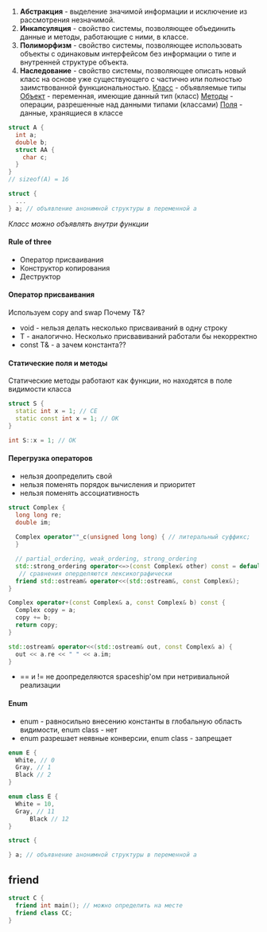 1. **Абстракция** -  выделение значимой информации и исключение из рассмотрения незначимой.
2. **Инкапсуляция** - свойство системы, позволяющее объединить данные и методы, работающие с ними, в классе.
3. **Полиморфизм** - свойство системы, позволяющее использовать объекты с одинаковым интерфейсом без информации о типе и внутренней структуре объекта.
4. **Наследование** - свойство системы, позволяющее описать новый класс на основе уже существующего с частично или полностью заимствованной функциональностью.
<u>Класс</u> - объявляемые типы
<u>Объект</u> - переменная, имеющие данный тип (класс)
<u>Методы</u> - операции, разрешенные над данными типами (классами)
<u>Поля</u> - данные, хранящиеся в классе
```c++
struct A {
  int a;
  double b;
  struct AA {
    char c;
  }
}
// sizeof(A) = 16
```

```c++
struct {
  ...
} a; // объявление анонимной структуры в переменной a
```
*Класс можно объявлять внутри функции*
#### Rule of three
- Оператор присваивания
- Конструктор копирования
- Деструктор
#### Оператор присваивания
Используем copy and swap
Почему T&?
- void - нельзя делать несколько присваиваний в одну строку
- T - аналогично. Несколько присвавиваний работали бы некорректно 
- const T& - а зачем константа??
#### Статические поля и методы
Статические методы работают как функции, но находятся в поле видимости класса
```c++
struct S {
  static int x = 1; // CE
  static const int x = 1; // OK
}

int S::x = 1; // OK
```
#### Перегрузка операторов
- нельзя доопределить свой
- нельзя поменять порядок вычисления и приоритет
- нельзя поменять ассоциативность
```c++
struct Complex {
  long long re;
  double im;
  
  Complex operator""_c(unsigned long long) { // литеральный суффикс;
  }

  // partial_ordering, weak_ordering, strong_ordering
  std::strong_ordering operator<=>(const Complex& other) const = default;
   // сравнения оперделяются лексикографически
  friend std::ostream& operator<<(std::ostream&, const Complex&);
}

Complex operator+(const Complex& a, const Complex& b) const {
  Complex copy = a;
  copy += b;
  return copy;
}

std::ostream& operator<<(std::ostream& out, const Complex& a) {
  out << a.re << " " << a.im;
}
```
- == и != не доопределяются spaceship'ом при нетривиальной реализации
#### Enum
- enum - равносильно внесению константы в глобальную область видимости, enum class - нет
- enum разрешает неявные конверсии, enum class - запрещает
```c++
enum E {
  White, // 0
  Gray, // 1
  Black // 2
}

enum class E {
  White = 10,
  Gray, // 11
	  Black // 12
}
```

```c++
struct {

} a; // объявнение анонимной структуры в переменной a
```

## friend
```c++
struct C {
  friend int main(); // можно определить на месте
  friend class CC;
}
```